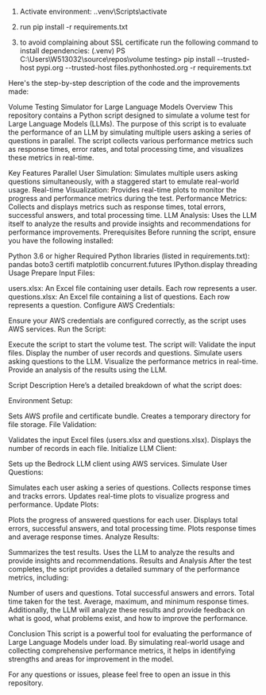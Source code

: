 
1. Activate environment: .\.venv\Scripts\activate

2. run pip install -r requirements.txt

3. to avoid complaining about SSL certificate run the following command to install dependencies:
(.venv) PS C:\Users\W513032\source\repos\volume testing> pip install --trusted-host pypi.org --trusted-host files.pythonhosted.org -r requirements.txt

Here's the step-by-step description of the code and the improvements made:

Volume Testing Simulator for Large Language Models
Overview
This repository contains a Python script designed to simulate a volume test for Large Language Models (LLMs). The purpose of this script is to evaluate the performance of an LLM by simulating multiple users asking a series of questions in parallel. The script collects various performance metrics such as response times, error rates, and total processing time, and visualizes these metrics in real-time.

Key Features
Parallel User Simulation: Simulates multiple users asking questions simultaneously, with a staggered start to emulate real-world usage.
Real-time Visualization: Provides real-time plots to monitor the progress and performance metrics during the test.
Performance Metrics: Collects and displays metrics such as response times, total errors, successful answers, and total processing time.
LLM Analysis: Uses the LLM itself to analyze the results and provide insights and recommendations for performance improvements.
Prerequisites
Before running the script, ensure you have the following installed:

Python 3.6 or higher
Required Python libraries (listed in requirements.txt):
pandas
boto3
certifi
matplotlib
concurrent.futures
IPython.display
threading
Usage
Prepare Input Files:

users.xlsx: An Excel file containing user details. Each row represents a user.
questions.xlsx: An Excel file containing a list of questions. Each row represents a question.
Configure AWS Credentials:

Ensure your AWS credentials are configured correctly, as the script uses AWS services.
Run the Script:

Execute the script to start the volume test. The script will:
Validate the input files.
Display the number of user records and questions.
Simulate users asking questions to the LLM.
Visualize the performance metrics in real-time.
Provide an analysis of the results using the LLM.

Script Description
Here’s a detailed breakdown of what the script does:

Environment Setup:

Sets AWS profile and certificate bundle.
Creates a temporary directory for file storage.
File Validation:

Validates the input Excel files (users.xlsx and questions.xlsx).
Displays the number of records in each file.
Initialize LLM Client:

Sets up the Bedrock LLM client using AWS services.
Simulate User Questions:

Simulates each user asking a series of questions.
Collects response times and tracks errors.
Updates real-time plots to visualize progress and performance.
Update Plots:

Plots the progress of answered questions for each user.
Displays total errors, successful answers, and total processing time.
Plots response times and average response times.
Analyze Results:

Summarizes the test results.
Uses the LLM to analyze the results and provide insights and recommendations.
Results and Analysis
After the test completes, the script provides a detailed summary of the performance metrics, including:

Number of users and questions.
Total successful answers and errors.
Total time taken for the test.
Average, maximum, and minimum response times.
Additionally, the LLM will analyze these results and provide feedback on what is good, what problems exist, and how to improve the performance.

Conclusion
This script is a powerful tool for evaluating the performance of Large Language Models under load. By simulating real-world usage and collecting comprehensive performance metrics, it helps in identifying strengths and areas for improvement in the model.

For any questions or issues, please feel free to open an issue in this repository.

